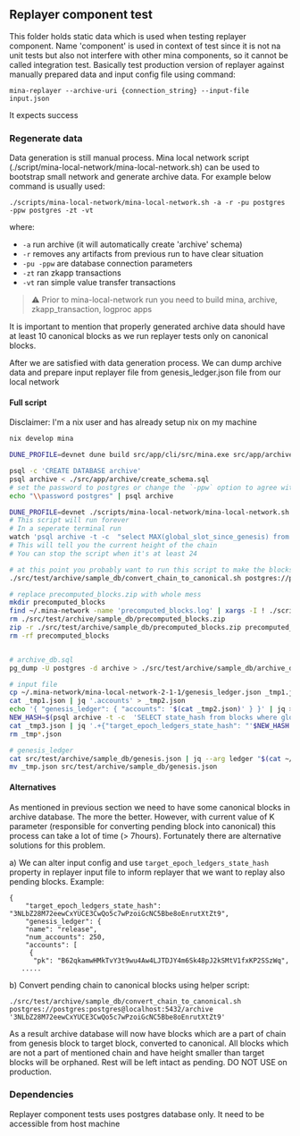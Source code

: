 ## Replayer component test

This folder holds static data which is used when testing replayer component. Name 'component' is used in context of test since it is not na unit tests but also not interfere with other mina components, so it cannot be called integration test. Basically test production version of replayer against manually prepared data and input config file using command:

```
mina-replayer --archive-uri {connection_string} --input-file input.json
```

It expects success

### Regenerate data

Data generation is still manual process. Mina local network script (./script/mina-local-network/mina-local-network.sh) can be used to bootstrap small network and generate archive data. For example below command is usually used:

```
./scripts/mina-local-network/mina-local-network.sh -a -r -pu postgres -ppw postgres -zt -vt
```

where:
- `-a` run archive (it will automatically create 'archive' schema)
- `-r` removes any artifacts from previous run to have clear situation
- `-pu -ppw` are database connection parameters
- `-zt` ran zkapp transactions
- `-vt` ran simple value transfer transactions

> :warning: Prior to mina-local-network run you need to build mina, archive, zkapp_transaction, logproc apps

It is important to mention that properly generated archive data should have at least 10 canonical blocks as we run replayer tests only on canonical blocks.

After we are satisfied with data generation process. We can dump archive data and prepare input replayer file from genesis_ledger.json file from our local network

#### Full script

Disclaimer: I'm a nix user and has already setup nix on my machine

```bash
nix develop mina

DUNE_PROFILE=devnet dune build src/app/cli/src/mina.exe src/app/archive/archive.exe src/app/zkapp_test_transaction/zkapp_test_transaction.exe src/app/logproc/logproc.exe

psql -c 'CREATE DATABASE archive'
psql archive < ./src/app/archive/create_schema.sql
# set the password to postgres or change the `-ppw` option to agree with what you chose
echo "\\password postgres" | psql archive

DUNE_PROFILE=devnet ./scripts/mina-local-network/mina-local-network.sh -a -r -pu postgres -ppw postgres -zt -vt -lp
# This script will run forever
# In a seperate terminal run
watch 'psql archive -t -c  "select MAX(global_slot_since_genesis) from blocks"'
# This will tell you the current height of the chain
# You can stop the script when it's at least 24

# at this point you probably want to run this script to make the blocks canonical
./src/test/archive/sample_db/convert_chain_to_canonical.sh postgres://postgres:postgres@localhost:5432/archive

# replace precomputed_blocks.zip with whole mess
mkdir precomputed_blocks
find ~/.mina-network -name 'precomputed_blocks.log' | xargs -I ! ./scripts/mina-local-network/split_precomputed_log.sh ! precomputed_blocks
rm ./src/test/archive/sample_db/precomputed_blocks.zip
zip -r ./src/test/archive/sample_db/precomputed_blocks.zip precomputed_blocks
rm -rf precomputed_blocks


# archive_db.sql
pg_dump -U postgres -d archive > ./src/test/archive/sample_db/archive_db.sql

# input file
cp ~/.mina-network/mina-local-network-2-1-1/genesis_ledger.json _tmp1.json
cat _tmp1.json | jq '.accounts' > _tmp2.json
echo '{ "genesis_ledger": { "accounts": '$(cat _tmp2.json)' } }' | jq > _tmp3.json
NEW_HASH=$(psql archive -t -c  'SELECT state_hash from blocks where global_slot_since_genesis = (SELECT MAX(global_slot_since_genesis) from blocks)' | sed 's/^ *//')
cat _tmp3.json | jq '.+{"target_epoch_ledgers_state_hash": "'$NEW_HASH'"}' > ./src/test/archive/sample_db/replayer_input_file.json
rm _tmp*.json

# genesis_ledger
cat src/test/archive/sample_db/genesis.json | jq --arg ledger "$(cat ~/.mina-network/mina-local-network-2-1-1/genesis_ledger.json | jq -c)"  > _tmp.json
mv _tmp.json src/test/archive/sample_db/genesis.json


```

#### Alternatives

As mentioned in previous section we need to have some canonical blocks in archive database. The more the better. However, with current value of K parameter (responsible for converting pending block into canonical) this process can take a lot of time (> 7hours). Fortunately there are alternative solutions  for this problem.

a) We can alter input config and use `target_epoch_ledgers_state_hash` property in replayer input file to inform replayer that we want to replay also pending blocks. Example:

```
{
    "target_epoch_ledgers_state_hash": "3NLbZ28M72eewCxYUCE3CwQo5c7wPzoiGcNC5Bbe8oEnrutXtZt9",
    "genesis_ledger": {
    "name": "release",
    "num_accounts": 250,
    "accounts": [
     {
      "pk": "B62qkamwHMkTvY3t9wu4Aw4LJTDJY4m6Sk48pJ2kSMtV1fxKP2SSzWq",
   .....

```

b) Convert pending chain to canonical blocks using helper script:

`./src/test/archive/sample_db/convert_chain_to_canonical.sh postgres://postgres:postgres@localhost:5432/archive '3NLbZ28M72eewCxYUCE3CwQo5c7wPzoiGcNC5Bbe8oEnrutXtZt9'`

As a result archive database will now have blocks which are a part of chain from genesis block to target block, converted to canonical. All blocks which are not a part of mentioned chain and have height smaller than target blocks will be orphaned. Rest will be left intact as pending. DO NOT USE on production.

### Dependencies

Replayer component tests uses postgres database only. It need to be accessible from host machine


